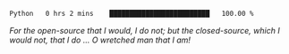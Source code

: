 <!--START_SECTION:waka-->

```txt
Python   0 hrs 2 mins    █████████████████████████   100.00 %
```

<!--END_SECTION:waka-->

*For the open-source that I would, I do not; but the closed-source, which I would not, that I do ... O wretched man that I am!*
